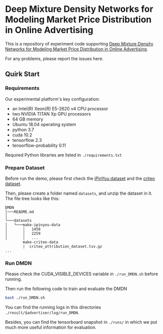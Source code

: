 # Deep Mixture Density Networks for Modeling Market Price Distribution in Online Advertising
This is a repository of experiment code supporting [Deep Mixture Density Networks for Modeling Market Price Distribution in Online Advertising]().

For any problems, please report the issues here.

## Quirk Start

### Requirements

Our experimental platform's key configuration:
* an Intel(R) Xeon(R) E5-2620 v4 CPU processor
* two NVIDIA TITAN Xp GPU processors
* 64 GB memory
* Ubuntu 18.04 operating system
* python 3.7
* cuda 10.2
* tensorflow 2.3
* tensorflow-probability 0.11

Required Python libraries are listed in `./requirements.txt`



### Prepare Dataset
Before run the demo, please first check the [iPinYou dataset](http://data.computational-advertising.org) and the [criteo dataset](https://ailab.criteo.com/criteo-attribution-modeling-bidding-dataset/).


Then, please create a folder named `datasets`, and unzip the dataset in it.
The file tree looks like this:
```
DMDN
│───README.md
│
└───datasets
│   └───make-ipinyou-data
│       │   1458
│       │   2259
│       │   ...
        make-criteo-data
        |  criteo_attribution_dataset.tsv.gz
...
```

### Run DMDN
Please check the CUDA_VISIBLE_DEVICES variable in `./run_DMDN.sh` before running.

Then run the following code to train and evaluate the DMDN
```bash
bash ./run_DMDN.sh
```
You can find the running logs in this directories `./result/$advertiser/log/run_DMDN`.

Besides, you can find the tensorboard snapshot in `./runs/` in which we put much more useful information for evaluation.
